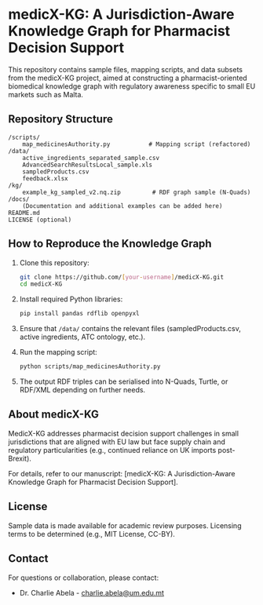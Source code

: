 
# medicX-KG: A Jurisdiction-Aware Knowledge Graph for Pharmacist Decision Support

This repository contains sample files, mapping scripts, and data subsets from the medicX-KG project, aimed at constructing a pharmacist-oriented biomedical knowledge graph with regulatory awareness specific to small EU markets such as Malta.

## Repository Structure

```
/scripts/
    map_medicinesAuthority.py           # Mapping script (refactored)
/data/
    active_ingredients_separated_sample.csv
    AdvancedSearchResultsLocal_sample.xls
    sampledProducts.csv
    feedback.xlsx
/kg/
    example_kg_sampled_v2.nq.zip         # RDF graph sample (N-Quads)
/docs/
    (Documentation and additional examples can be added here)
README.md
LICENSE (optional)
```

## How to Reproduce the Knowledge Graph

1. Clone this repository:
   ```bash
   git clone https://github.com/[your-username]/medicX-KG.git
   cd medicX-KG
   ```

2. Install required Python libraries:
   ```bash
   pip install pandas rdflib openpyxl
   ```

3. Ensure that `/data/` contains the relevant files (sampledProducts.csv, active ingredients, ATC ontology, etc.).

4. Run the mapping script:
   ```bash
   python scripts/map_medicinesAuthority.py
   ```

5. The output RDF triples can be serialised into N-Quads, Turtle, or RDF/XML depending on further needs.

## About medicX-KG

MedicX-KG addresses pharmacist decision support challenges in small jurisdictions that are aligned with EU law but face supply chain and regulatory particularities (e.g., continued reliance on UK imports post-Brexit).

For details, refer to our manuscript: [medicX-KG: A Jurisdiction-Aware Knowledge Graph for Pharmacist Decision Support].

## License

Sample data is made available for academic review purposes. Licensing terms to be determined (e.g., MIT License, CC-BY).

## Contact

For questions or collaboration, please contact:
- Dr. Charlie Abela - charlie.abela@um.edu.mt
